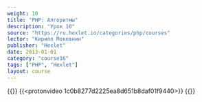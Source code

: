 ```yaml
---
weight: 10
title: "PHP: Алгоритмы"
description: "Урок 10"
source: "https://ru.hexlet.io/categories/php/courses"
lector: "Кирилл Мокевнин"
publisher: "Hexlet"
date: 2013-01-01
category: "course16"
tags: ["PHP", "Hexlet"]
layout: course
---
```

{{<players>}}
    {{<protonvideo 1c0b8277d2225ea8d651b8daf01f9440>}}
{{</players>}}
